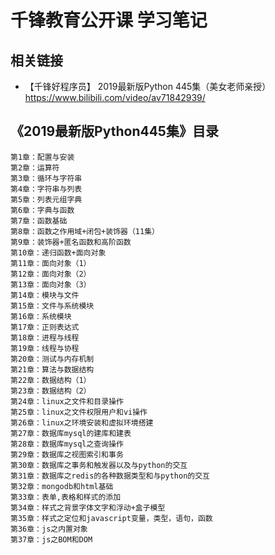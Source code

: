 # 千锋教育公开课 学习笔记

## 相关链接

* 【千锋好程序员】 2019最新版Python 445集（美女老师亲授）
<https://www.bilibili.com/video/av71842939/>

## 《2019最新版Python445集》目录

```
第1章：配置与安装
第2章：运算符
第3章：循环与字符串
第4章：字符串与列表
第5章：列表元组字典
第6章：字典与函数
第7章：函数基础
第8章：函数之作用域+闭包+装饰器（11集）
第9章：装饰器+匿名函数和高阶函数
第10章：递归函数+面向对象
第11章：面向对象（1）
第12章：面向对象（2）
第13章：面向对象（3）
第14章：模块与文件
第15章：文件与系统模块
第16章：系统模块
第17章：正则表达式
第18章：进程与线程
第19章：线程与协程
第20章：测试与内存机制
第21章：算法与数据结构
第22章：数据结构（1）
第23章：数据结构（2）
第24章：linux之文件和目录操作
第25章：linux之文件权限用户和vi操作
第26章：linux之环境安装和虚拟环境搭建
第27章：数据库mysql的建库和建表
第28章：数据库mysql之查询操作
第29章：数据库之视图索引和事务
第30章：数据库之事务和触发器以及与python的交互
第31章：数据库之redis的各种数据类型和与python的交互
第32章：mongodb和html基础
第33章：表单,表格和样式的添加
第34章：样式之背景字体文字和浮动+盒子模型
第35章：样式之定位和javascript变量，类型，语句，函数
第36章：js之内置对象
第37章：js之BOM和DOM
```
